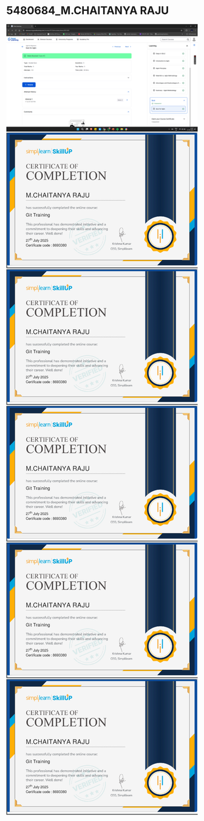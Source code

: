# 5480684_M.CHAITANYA RAJU

<img src="https://github.com/chaitanyaraju12/5480684_M.CHAITANYA-RAJU/blob/main/Img/Agile.png" alt="AGILE Certificate" >
<img src="https://github.com/chaitanyaraju12/5480684_M.CHAITANYA-RAJU/blob/main/Img/Git.png" alt="Git Certificate" >
<img src="https://github.com/chaitanyaraju12/5480684_M.CHAITANYA-RAJU/blob/main/Img/Git.png" alt="Git Certificate" >
<img src="https://github.com/chaitanyaraju12/5480684_M.CHAITANYA-RAJU/blob/main/Img/Git.png" alt="Git Certificate" >
<img src="https://github.com/chaitanyaraju12/5480684_M.CHAITANYA-RAJU/blob/main/Img/Git.png" alt="Git Certificate" >
<img src="https://github.com/chaitanyaraju12/5480684_M.CHAITANYA-RAJU/blob/main/Img/Git.png" alt="Git Certificate" >